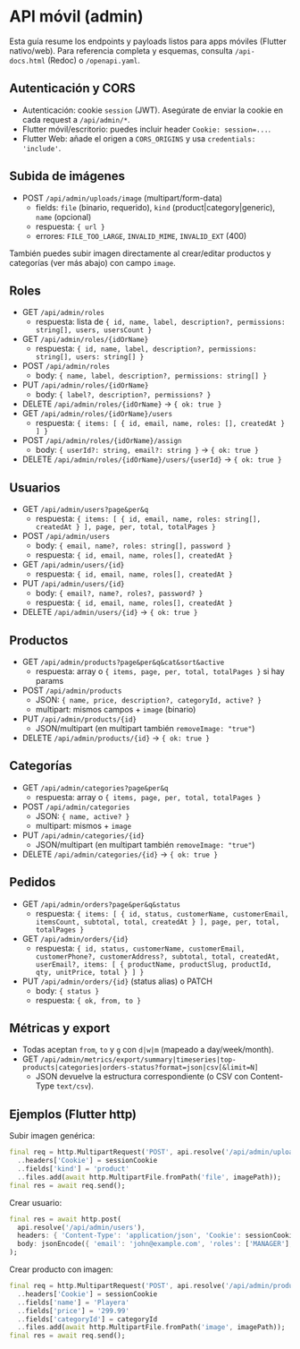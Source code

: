 # API móvil (admin)

Esta guía resume los endpoints y payloads listos para apps móviles (Flutter nativo/web).
Para referencia completa y esquemas, consulta `/api-docs.html` (Redoc) o `/openapi.yaml`.

## Autenticación y CORS
- Autenticación: cookie `session` (JWT). Asegúrate de enviar la cookie en cada request a `/api/admin/*`.
- Flutter móvil/escritorio: puedes incluir header `Cookie: session=...`.
- Flutter Web: añade el origen a `CORS_ORIGINS` y usa `credentials: 'include'`.

## Subida de imágenes
- POST `/api/admin/uploads/image` (multipart/form-data)
  - fields: `file` (binario, requerido), `kind` (product|category|generic), `name` (opcional)
  - respuesta: `{ url }`
  - errores: `FILE_TOO_LARGE`, `INVALID_MIME`, `INVALID_EXT` (400)

También puedes subir imagen directamente al crear/editar productos y categorías (ver más abajo) con campo `image`.

## Roles
- GET `/api/admin/roles`
  - respuesta: lista de `{ id, name, label, description?, permissions: string[], users, usersCount }`
- GET `/api/admin/roles/{idOrName}`
  - respuesta: `{ id, name, label, description?, permissions: string[], users: string[] }`
- POST `/api/admin/roles`
  - body: `{ name, label, description?, permissions: string[] }`
- PUT `/api/admin/roles/{idOrName}`
  - body: `{ label?, description?, permissions? }`
- DELETE `/api/admin/roles/{idOrName}` → `{ ok: true }`
- GET `/api/admin/roles/{idOrName}/users`
  - respuesta: `{ items: [ { id, email, name, roles: [], createdAt } ] }`
- POST `/api/admin/roles/{idOrName}/assign`
  - body: `{ userId?: string, email?: string }` → `{ ok: true }`
- DELETE `/api/admin/roles/{idOrName}/users/{userId}` → `{ ok: true }`

## Usuarios
- GET `/api/admin/users?page&per&q`
  - respuesta: `{ items: [ { id, email, name, roles: string[], createdAt } ], page, per, total, totalPages }`
- POST `/api/admin/users`
  - body: `{ email, name?, roles: string[], password }`
  - respuesta: `{ id, email, name, roles[], createdAt }`
- GET `/api/admin/users/{id}`
  - respuesta: `{ id, email, name, roles[], createdAt }`
- PUT `/api/admin/users/{id}`
  - body: `{ email?, name?, roles?, password? }`
  - respuesta: `{ id, email, name, roles[], createdAt }`
- DELETE `/api/admin/users/{id}` → `{ ok: true }`

## Productos
- GET `/api/admin/products?page&per&q&cat&sort&active`
  - respuesta: array o `{ items, page, per, total, totalPages }` si hay params
- POST `/api/admin/products`
  - JSON: `{ name, price, description?, categoryId, active? }`
  - multipart: mismos campos + `image` (binario)
- PUT `/api/admin/products/{id}`
  - JSON/multipart (en multipart también `removeImage: "true"`)
- DELETE `/api/admin/products/{id}` → `{ ok: true }`

## Categorías
- GET `/api/admin/categories?page&per&q`
  - respuesta: array o `{ items, page, per, total, totalPages }`
- POST `/api/admin/categories`
  - JSON: `{ name, active? }`
  - multipart: mismos + `image`
- PUT `/api/admin/categories/{id}`
  - JSON/multipart (en multipart también `removeImage: "true"`)
- DELETE `/api/admin/categories/{id}` → `{ ok: true }`

## Pedidos
- GET `/api/admin/orders?page&per&q&status`
  - respuesta: `{ items: [ { id, status, customerName, customerEmail, itemsCount, subtotal, total, createdAt } ], page, per, total, totalPages }`
- GET `/api/admin/orders/{id}`
  - respuesta: `{
      id, status, customerName, customerEmail, customerPhone?, customerAddress?,
      subtotal, total, createdAt, userEmail?,
      items: [ { productName, productSlug, productId, qty, unitPrice, total } ]
    }`
- PUT `/api/admin/orders/{id}` (status alias) o PATCH
  - body: `{ status }`
  - respuesta: `{ ok, from, to }`

## Métricas y export
- Todas aceptan `from`, `to` y `g` con `d|w|m` (mapeado a day/week/month).
- GET `/api/admin/metrics/export/summary|timeseries|top-products|categories|orders-status?format=json|csv[&limit=N]`
  - JSON devuelve la estructura correspondiente (o CSV con Content-Type `text/csv`).

## Ejemplos (Flutter http)

Subir imagen genérica:
```dart
final req = http.MultipartRequest('POST', api.resolve('/api/admin/uploads/image'))
  ..headers['Cookie'] = sessionCookie
  ..fields['kind'] = 'product'
  ..files.add(await http.MultipartFile.fromPath('file', imagePath));
final res = await req.send();
```

Crear usuario:
```dart
final res = await http.post(
  api.resolve('/api/admin/users'),
  headers: { 'Content-Type': 'application/json', 'Cookie': sessionCookie },
  body: jsonEncode({ 'email': 'john@example.com', 'roles': ['MANAGER'], 'password': 'Secret123' }),
);
```

Crear producto con imagen:
```dart
final req = http.MultipartRequest('POST', api.resolve('/api/admin/products'))
  ..headers['Cookie'] = sessionCookie
  ..fields['name'] = 'Playera'
  ..fields['price'] = '299.99'
  ..fields['categoryId'] = categoryId
  ..files.add(await http.MultipartFile.fromPath('image', imagePath));
final res = await req.send();
```

